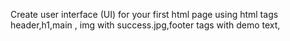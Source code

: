 Create user interface (UI) for your first html page 
using html tags header,h1,main , img with success.jpg,footer tags with demo text,
